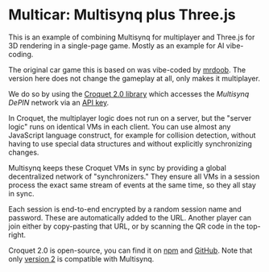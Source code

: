 # Multicar: Multisynq plus Three.js

This is an example of combining Multisynq for multiplayer and Three.js for 3D rendering in a single-page game. Mostly as an example for AI vibe-coding.

The original car game this is based on was vibe-coded by [mrdoob](https://x.com/mrdoob/status/1904829276530016641). The version here does not change the gameplay at all, only makes it multiplayer.

We do so by using the [Croquet 2.0 library](https://multisynq.io/docs/croquet) which accesses the *Multisynq DePIN* network via an [API key](https://multisynq.io/coder).

In Croquet, the multiplayer logic does not run on a server, but the "server logic" runs on identical VMs in each client. You can use almost any JavaScript language construct, for example for collision detection, without having to use special data structures and without explicitly synchronizing changes.

Multisynq keeps these Croquet VMs in sync by providing a global decentralized network of "synchronizers." They ensure all VMs in a session process the exact same stream of events at the same time, so they all stay in sync.

Each session is end-to-end encrypted by a random session name and password. These are automatically added to the URL. Another player can join either by copy-pasting that URL, or by scanning the QR code in the top-right.

Croquet 2.0 is open-source, you can find it on [npm](https://www.npmjs.com/package/@croquet/croquet) and [GitHub](https://github.com/croquet/croquet). Note that only [version 2](https://www.npmjs.com/package/@croquet/croquet?activeTab=versions) is compatible with Multisynq.
